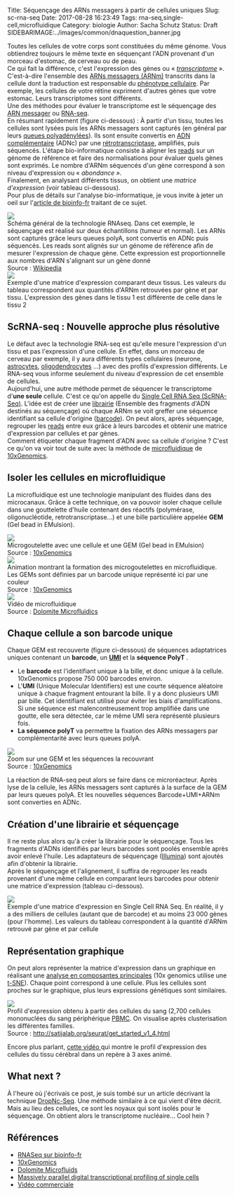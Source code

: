 Title: Séquençage des ARNs messagers à partir de cellules uniques 
Slug: sc-rna-seq
Date: 2017-08-28 16:23:49
Tags: rna-seq,single-cell,microfluidique
Category: biologie
Author: Sacha Schutz
Status: Draft
SIDEBARIMAGE:../images/common/dnaquestion_banner.jpg

Toutes les cellules de votre corps sont constituées du même génome. Vous obtiendrez toujours le même texte en séquençant l'ADN provenant d'un morceau d'estomac, de cerveau ou de peau.  
Ce qui fait la différence, c'est l'expression des gènes ou « *[transcriptome](https://fr.wikipedia.org/wiki/Transcriptome)* ». C'est-à-dire l'ensemble des [ARNs messagers (ARNm)](https://fr.wikipedia.org/wiki/Acide_ribonucl%C3%A9ique_messager) transcrits dans la cellule dont la traduction est responsable du [phénotype cellulaire](https://fr.wikipedia.org/wiki/Ph%C3%A9notype_cellulaire). Par exemple, les cellules de votre rétine expriment d'autres gènes que votre estomac. Leurs transcriptomes sont différents.  
Une des méthodes pour évaluer le transcriptome est le séquençage des [ARN messager](https://fr.wikipedia.org/wiki/Acide_ribonucl%C3%A9ique_messager) ou [RNA-seq](https://fr.wikipedia.org/wiki/RNA-Seq).    
En résumant rapidement (figure ci-dessous) : 
À partir d'un tissu, toutes les cellules sont lysées puis les ARNs messagers sont capturés (en général par leurs [queues polyadénylées](https://fr.wikipedia.org/wiki/Polyad%C3%A9nylation)). Ils sont ensuite convertis  en [ADN complémentaire](https://fr.wikipedia.org/wiki/ADN_compl%C3%A9mentaire) (ADNc) par une [rétrotranscriptase](https://fr.wikipedia.org/wiki/Transcriptase_inverse), amplifiés, puis séquencés. L'étape bio-informatique consiste à aligner les [reads](http://dridk.me/ngs.html) sur un génome de référence et faire des normalisations pour évaluer quels gènes sont exprimés. Le nombre d'ARNm séquencés d'un gène correspond à son niveau d'expression ou « *abondance »*.    
Finalement, en analysant différents tissus, on obtient  une *matrice d'expression* (voir tableau ci-dessous).   
Pour plus de détails sur l'analyse bio-informatique,  je vous invite à jeter un oeil sur l'[article de bioinfo-fr](https://bioinfo-fr.net/lanalyse-de-donnees-rna-seq-mode-demploi) traitant de ce sujet.    

<div class="figure">     <img src="../images/post27/rnaseq-overview.png" />      <div class="legend">Schéma général de la technologie RNAseq. Dans cet exemple, le séquençage est réalisé sur deux échantillons (tumeur et normal). Les ARNs sont capturés grâce leurs queues polyA, sont convertis en ADNc puis séquencés. Les reads sont alignés sur un génome de référence afin de mesurer l'expression de chaque gène. Cette expression est proportionnelle aux nombres d'ARN s'alignant sur un gène donné </br>Source : <a href="https://fr.wikipedia.org/wiki/RNA-Seq">Wikipedia</a></div> </div>

<div class="figure">     <img src="../images/post27/expression-matrix.png" />      <div class="legend">Exemple d'une matrice d'expression comparant deux tissus. Les valeurs du tableau correspondent aux quantités d'ARNm retrouvées par gène et par tissu. L'expression des gènes dans le tissu 1 est différente de celle dans le tissu 2</div> </div>

## ScRNA-seq : Nouvelle approche plus résolutive

Le défaut avec la technologie RNA-seq est qu'elle mesure l'expression d'un tissu et pas l'expression d'une cellule. En effet, dans un morceau de cerveau par exemple, il y aura différents types cellulaires (neurone, [astrocytes](https://fr.wikipedia.org/wiki/Astrocyte), [oligodendrocytes](https://fr.wikipedia.org/wiki/Oligodendrocyte) ...) avec des profils d'expression différents. Le  RNA-seq vous informe seulement du niveau d'expression de cet ensemble de cellules.   
Aujourd'hui, une autre méthode permet de séquencer le transcriptome d'**une seule** cellule. C'est ce qu'on appelle du [Single Cell RNA Seq  (ScRNA-Seq)](https://en.wikipedia.org/wiki/Single-cell_transcriptomics). 
L'idée est de créer une [librairie](ngs.html) (Ensemble des fragments d'ADN destinés au séquençage) où chaque ARNm se voit greffer une séquence identifiant sa cellule d'origine ([barcode](https://fr.wikipedia.org/wiki/Barcoding_mol%C3%A9culaire)). On peut alors, après séquençage, regrouper les [reads](http://dridk.me/ngs.html) entre eux grâce à leurs barcodes et obtenir une matrice d'expression par cellules et par gènes.   
Comment étiqueter chaque fragment d'ADN avec sa cellule d'origine ? C'est ce qu'on va voir tout de suite avec la méthode de [microfluidique](https://fr.wikipedia.org/wiki/Microfluidique) de [10xGenomics](https://www.10xgenomics.com/).

## Isoler les cellules en microfluidique
La microfluidique est une technologie manipulant des fluides dans des microcanaux. Grâce à cette technique, on va pouvoir isoler chaque cellule dans une gouttelette d'huile contenant des réactifs (polymérase, oligonucléotide, retrotranscriptase...) et une bille particulière appelée **GEM** (Gel bead in EMulsion). 

<div class="figure">     <img src="../images/post27/GEM.png" />      <div class="legend">Microgoutelette avec une cellule et une GEM (Gel bead in EMulsion) </br> Source : <a href="https://www.10xgenomics.com/single-cell/">10xGenomics</a>     </div> </div>

<div class="figure">     <img src="../images/post27/gem-formation.gif" />      <div class="legend">Animation montrant la formation des microgoutelettes en microfluidique. Les GEMs sont définies par un barcode unique représenté ici par une couleur</br> Source : <a href="https://www.10xgenomics.com/single-cell/">10xGenomics</a> </div> </div>

<div class="figure">     <img src="../images/post27/gem-formation2.gif" />      <div class="legend">Vidéo de microfluidique </br> Source : <a href="https://www.youtube.com/watch?v=zQoHc6PtIFk">Dolomite Microfluidics</a> </div> </div>

## Chaque cellule a son barcode unique
Chaque GEM est recouverte  (figure ci-dessous) de séquences adaptatrices uniques contenant un **barcode**, un **[UMI](https://en.wikipedia.org/wiki/Unique_molecular_identifier)** et la **séquence PolyT** .          
- Le **barcode** est l'identifiant unique à la bille, et donc unique à la cellule. 10xGenomics propose 750 000 barcodes environ.       
- L'**UMI** (Unique Molecular Identifiers)  est une courte séquence aléatoire unique  à chaque fragment entourant la bille. Il y a donc plusieurs UMI par bille. Cet identifiant est utilisé pour éviter les biais d'amplifications. Si une séquence est malencontreusement trop amplifiée dans une goutte, elle sera détectée, car le même UMI sera représenté plusieurs fois.    
- **La séquence polyT** va permettre la fixation des ARNs messagers par complémentarité avec leurs queues polyA.

<div class="figure">     <img src="../images/post27/gem-zoom.png" />      <div class="legend">Zoom sur une GEM et les séquences la recouvrant</br> Source : <a href="https://www.10xgenomics.com/single-cell/">10xGenomics</a> </div> </div>

La réaction de RNA-seq peut alors se faire dans ce microréacteur. Après lyse de la cellule, les ARNs messagers sont capturés à la surface de la GEM par leurs queues polyA. Et les nouvelles séquences Barcode+UMI+ARNm sont converties en ADNc.

## Création d'une librairie et séquençage 
Il ne reste plus alors qu'à créer la librairie pour le séquençage. Tous les fragments d'ADNs identifiés par leurs barcodes sont poolés ensemble après avoir enlevé l'huile. Les adaptateurs de séquençage ([Illumina](https://www.youtube.com/watch?v=fCd6B5HRaZ8&t=3s)) sont ajoutés afin d'obtenir la librairie.   
Après le séquençage et l'alignement, il suffira de regrouper les reads provenant d'une même cellule en comparant leurs barcodes pour obtenir une matrice d'expression (tableau ci-dessous).

<div class="figure">     <img src="../images/post27/expression-matrix-cell.png" />      <div class="legend">Exemple d'une matrice d'expression en Single Cell RNA Seq. En réalité, il y a des milliers de cellules (autant que de barcode) et au moins 23 000 gènes (pour l'homme). Les valeurs du tableau correspondent à la quantité d'ARNm retrouvé par gène et par cellule</div> </div>

## Représentation graphique 

On peut alors représenter la matrice d'expression dans un graphique en réalisant une [analyse en composantes principales](https://fr.wikipedia.org/wiki/Analyse_en_composantes_principales) (10x genomics utilise une [t-SNE](https://fr.wikipedia.org/wiki/Algorithme_t-SNE)). 
Chaque point correspond à une cellule. Plus les cellules sont proches sur le graphique, plus leurs expressions génétiques sont similaires. 

<div class="figure">     <img src="../images/post27/blood_example.png" />      <div class="legend">Profil d'expression obtenu à partir des cellules du sang (2,700 cellules mononuclées du sang périphérique <a href="https://fr.wikipedia.org/wiki/Cellule_mononucl%C3%A9%C3%A9e_sanguine_p%C3%A9riph%C3%A9rique)))">PBMC</a>. On visualise après clusterisation les différentes familles.</br> Source : <a href="http://satijalab.org/seurat/get_started_v1_4.html">http://satijalab.org/seurat/get_started_v1_4.html</a></div> </div>

Encore plus parlant, [cette vidéo ](https://www.10xgenomics.com/single-cell/?wvideo=z54e2lemhd) qui montre le profil d'expression des cellules du tissu cérébral dans un repère à 3 axes animé.

## What next ? 
À l'heure où j'écrivais ce post, je suis tombé sur un article décrivant la technique [DropNc-Seq](http://www.genengnews.com/gen-news-highlights/single-nucleus-rna-seq-merges-with-microfluidics/81254868). Une méthode similaire à ce qui vient d'être décrit. Mais au lieu des cellules, ce sont les noyaux qui sont isolés pour le séquençage. On obtient alors le transcriptome nucléaire... Cool hein ?     

## Références
* [RNASeq sur bioinfo-fr](https://bioinfo-fr.net/lanalyse-de-donnees-rna-seq-mode-demploi)
* [10xGenomics](https://www.10xgenomics.com/single-cell/)
* [Dolomite Microfluids](https://www.youtube.com/watch?v=zQoHc6PtIFk)
* [Massively parallel digital transcriptional profiling of single cells](https://www.ncbi.nlm.nih.gov/pubmed/28091601)
* [Vidéo commerciale](https://www.youtube.com/watch?v=kIGwv0Kpgro)

